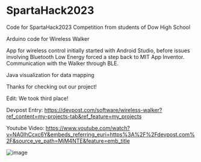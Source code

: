 # SpartaHack2023
Code for SpartaHack2023 Competition from students of Dow High School

Arduino code for Wireless Walker

App for wireless control initially started with Android Studio, before issues involving Bluetooth Low Energy forced a step back to MIT App Inventor. Communication with the Walker through BLE.

Java visualization for data mapping

Thanks for checking out our project!

Edit: We took third place! 

Devpost Entry:
https://devpost.com/software/wireless-walker?ref_content=my-projects-tab&ref_feature=my_projects

Youtube Video:
https://www.youtube.com/watch?v=NA0IhCcxc6Y&embeds_referring_euri=https%3A%2F%2Fdevpost.com%2F&source_ve_path=MjM4NTE&feature=emb_title

![image](https://github.com/Granto1/SpartaHack2023/assets/63463218/1d72ce8c-9613-4d97-8f77-25d543d5ffd0)

